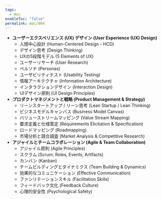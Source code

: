 ```yaml
---
tags:
  - moc
enableToc: "false"
permalink: moc/004
---
```

- **ユーザーエクスペリエンス (UX) デザイン (User Experience (UX) Design)**
    - 人間中心設計 (Human-Centered Design - HCD)
    - デザイン思考 (Design Thinking)
    - UXの5段階モデル (5 Elements of UX)
    - ユーザーリサーチ (User Research)
    - ペルソナ (Personas)
    - ユーザビリティテスト (Usability Testing)
    - 情報アーキテクチャ (Information Architecture)
    - インタラクションデザイン (Interaction Design)
    - UIデザイン原則 (UI Design Principles)
- **プロダクトマネジメントと戦略 (Product Management & Strategy)**
    - リーンスタートアップ / リーン思考 (Lean Startup / Lean Thinking)
    - ビジネスモデルキャンバス (Business Model Canvas)
    - バリューストリームマッピング (Value Stream Mapping)
    - 要求定義と仕様策定 (Requirements Elicitation & Specification)
    - ロードマッピング (Roadmapping)
    - 市場分析と競合調査 (Market Analysis & Competitive Research)
- **アジャイルとチームコラボレーション (Agile & Team Collaboration)**
    - アジャイル原則 (Agile Principles)
    - スクラム (Scrum: Roles, Events, Artifacts)
    - カンバン (Kanban)
    - チームビルディングとダイナミクス (Team Building & Dynamics)
    - 効果的なコミュニケーション (Effective Communication)
    - ファシリテーションスキル (Facilitation Skills)
    - フィードバック文化 (Feedback Culture)
    - 心理的安全性 (Psychological Safety)